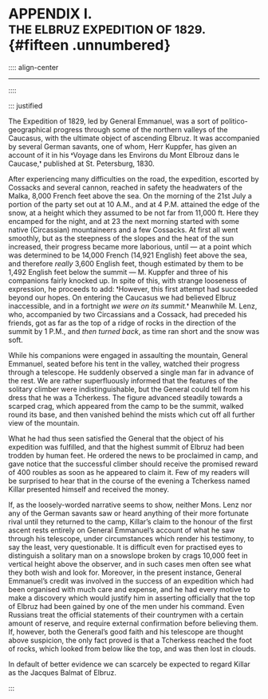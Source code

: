 # APPENDIX I. <br /><small> THE ELBRUZ EXPEDITION OF 1829. </small>{#fifteen .unnumbered}

:::: align-center
****
::::

::: justified

The Expedition of 1829, led by General Emmanuel, was a sort of
politico-geographical progress through some of the northern valleys of the
Caucasus, with the ultimate object of ascending Elbruz. It was accompanied by
several German savants, one of whom, Herr Kuppfer, has given an account of it in
his ❛Voyage dans les Environs du Mont Elbrouz dans le Caucase,❜ published at St.
Petersburg, 1830.

After experiencing many difficulties on the road, the expedition, escorted by
Cossacks and several cannon, reached in safety the headwaters of the Malka,
8,000 French feet above the sea. On the morning of the 21st July a portion of
the party set out at 10 A.M., and at 4 P.M. attained the edge of the snow, at a
height which they assumed to be not far from 11,000 ft. Here they encamped for
the night, and at 23 the next morning started with some native (Circassian)
mountaineers and a few Cossacks. At first all went smoothly, but as the
steepness of the slopes and the heat of the sun increased, their progress became
more laborious, until — at a point which was determined to be 14,000 French
(14,921 English) feet above the sea, and therefore *really* 3,600 English feet,
though estimated by them to be 1,492 English feet below the summit — M. Kuppfer
and three of his companions fairly knocked up. In spite of this, with strange
looseness of expression, he proceeds to add: ❜However, this first attempt had
succeeded beyond our hopes. On entering the Caucasus we had believed Elbruz
inaccessible, and in a fortnight *we were on its summit.*❜ Meanwhile M. Lenz,
who, accompanied by two Circassians and a Cossack, had preceded his friends, got
as far as the top of a ridge of rocks in the direction of the summit by 1 P.M.,
and *then turned back*, as time ran short and the snow was soft.

While his companions were engaged in assaulting the mountain, General Emmanuel,
seated before his tent in the valley, watched their progress through a
telescope. He suddenly observed a single man far in advance of the rest. We are
rather superfluously informed that the features of the solitary climber were
indistinguishable, but the General could tell from his dress that he was a
Tcherkess. The figure advanced steadily towards a scarped crag, which appeared
from the camp to be the summit, walked round its base, and then vanished behind
the mists which cut off all further view of the mountain.

What he had thus seen satisfied the General that the object of his expedition
was fulfilled, and that the highest summit of Elbruz had been trodden by human
feet. He ordered the news to be proclaimed in camp, and gave notice that the
successful climber should receive the promised reward of 400 roubles as soon as
he appeared to claim it. Few of my readers will be surprised to hear that in the
course of the evening a Tcherkess named Killar presented himself and received
the money.

If, as the loosely-worded narrative seems to show, neither Mons. Lenz nor any of
the German savants saw or heard anything of their more fortunate rival until
they returned to the camp, Killar’s claim to the honour of the first ascent
rests entirely on General Emmanuel’s account of what he saw through his
telescope, under circumstances which render his testimony, to say the least,
very questionable. It is difficult even for practised eyes to distinguish a
solitary man on a snowslope broken by crags 10,000 feet in vertical height above
the observer, and in such cases men often see what they both wish and look for.
Moreover, in the present instance, General Emmanuel’s credit was involved in the
success of an expedition which had been organised with much care and expense,
and he had every motive to make a discovery which would justify him in asserting
officially that the top of Elbruz had been gained by one of the men under his
command. Even Russians treat the official statements of their countrymen with a
certain amount of reserve, and require external confirmation before believing
them. If, however, both the General’s good faith and his telescope are thought
above suspicion, the only fact proved is that a Tcherkess reached the foot of
rocks, which looked from below like the top, and was then lost in clouds.

In default of better evidence we can scarcely be expected to regard Killar as
the Jacques Balmat of Elbruz.


:::

